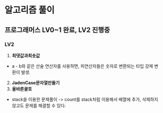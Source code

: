 # 알고리즘 풀이

## 프로그래머스 LV0~1 완료, LV2 진행중

### LV2
1. **최댓값과최솟값**
  - a - b와 같은 산술 연산자를 사용하면, 피연산자들은 숫자로 변환되는 타입 강제 변환이 발생.
2. **JadenCase문자열만들기**
3. **올바른괄호**
  - stack을 이용한 문제풀이 -> count를 stack처럼 이용해서 배열에 추가, 삭제하지 않고도 문제를 해결할 수 있다.
